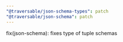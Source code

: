 ```yaml
---
"@traversable/json-schema-types": patch
"@traversable/json-schema": patch
---
```


fix(json-schema): fixes type of tuple schemas
